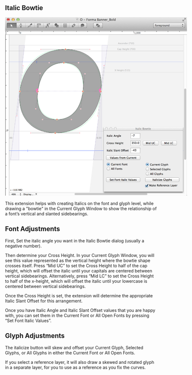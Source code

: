 
<h2>Italic Bowtie</h2>

<img src="ItalicBowtie_sample.png" style="max-width: 600px" />

<p>This extension helps with creating Italics on the font and glyph level, while drawing a "bowtie" in the Current Glyph Window to show the relationship of a font’s vertical and slanted sidebearings.</p>

<h2>Font Adjustments</h2>

<p>First, Set the italic angle you want in the Italic Bowtie dialog (usually a negative number).</p>

<p>Then determine your Cross Height. In your Current Glyph Window, you will see this value represented as the vertical height where the bowtie shape crosses itself. Press “Mid UC” to set the Cross Height to half of the cap height, which will offset the italic until your capitals are centered between vertical sidebearings. Alternatively, press “Mid LC” to set the Cross Height to half of the x-height, which will offset the italic until your lowercase is centered between vertical sidebearings. </p>

<p>Once the Cross Height is set, the extension will determine the appropriate Italic Slant Offset for this arrangement.</p>

<p>Once you have Italic Angle and Italic Slant Offset values that you are happy with, you can set them in the Current Font or All Open Fonts by pressing “Set Font Italic Values”.</p>


<h2>Glyph Adjustments</h2>

<p>The italicize button will skew and offset your Current Glyph, Selected Glyphs, or All Glyphs in either the Current Font or All Open Fonts.</p>

<p>If you select a reference layer, it will also draw a skewed and rotated glyph in a separate layer, for you to use as a reference as you fix the curves.</p>
